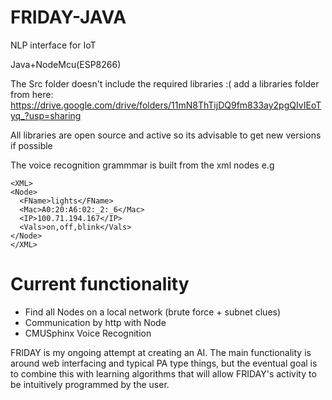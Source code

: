 # FRIDAY-JAVA
NLP interface for IoT

Java+NodeMcu(ESP8266)

The Src folder doesn't include the required libraries :( 
add a libraries folder from here:
https://drive.google.com/drive/folders/11mN8ThTijDQ9fm833ay2pgQIvIEoTyq_?usp=sharing

All libraries are open source and active so its advisable to get new versions if possible

The voice recognition grammmar is built from the xml nodes
e.g
```
<XML>
<Node>
  <FName>lights</FName>
  <Mac>A0:20:A6:02:_2:_6</Mac>
  <IP>100.71.194.167</IP>
  <Vals>on,off,blink</Vals>
</Node>
</XML>
```
# Current functionality
- Find all Nodes on a local network (brute force + subnet clues)
- Communication by http with Node
- CMUSphinx Voice Recognition



FRIDAY is my ongoing attempt at creating an AI. The main functionality is around web interfacing and typical PA type things, but the eventual goal is to combine this with learning algorithms that will allow FRIDAY's activity to be intuitively programmed by the user.
